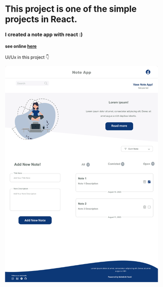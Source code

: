 <h1>This project is one of the simple projects in React.</h1>
<h3>I created a note app with react :)</h3>
<h4>see online <a href="https://note-app-react-my-dev.vercel.app/">here</a></h4>

Ui/Ux in this project 👇

<div align="center">
<img src="./public/Svg/uiPage.svg" >
</div>
